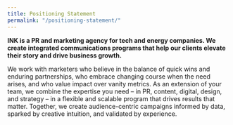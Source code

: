 ```yaml
---
title: Positioning Statement
permalink: "/positioning-statement/"
---
```


**INK is a PR and marketing agency for tech and energy companies. We create integrated communications programs that help our clients elevate their story and drive business growth.**

We work with marketers who believe in the balance of quick wins and enduring partnerships, who embrace changing course when the need arises, and who value impact over vanity metrics. As an extension of your team, we combine the expertise you need – in PR, content, digital, design, and strategy – in a flexible and scalable program that drives results that matter. Together, we create audience-centric campaigns informed by data, sparked by creative intuition, and validated by experience.
